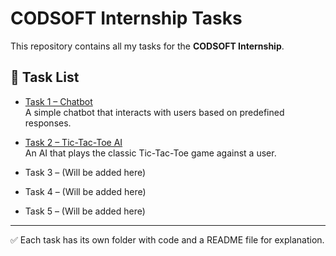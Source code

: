 # CODSOFT Internship Tasks

This repository contains all my tasks for the **CODSOFT Internship**.

## 📂 Task List

- [Task 1 – Chatbot](./Task1)  
  A simple chatbot that interacts with users based on predefined responses.

- [Task 2 – Tic-Tac-Toe AI](./Task2/tictactoe_ai.py)  
  An AI that plays the classic Tic-Tac-Toe game against a user.

- Task 3 – (Will be added here)  
- Task 4 – (Will be added here)  
- Task 5 – (Will be added here)  

---

✅ Each task has its own folder with code and a README file for explanation.

